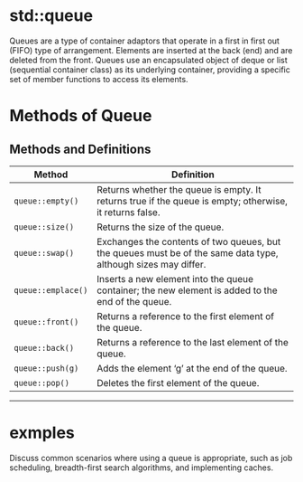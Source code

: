 # std::queue
Queues are a type of container adaptors that operate in a first in first out (FIFO) type of arrangement. Elements are inserted at the back (end) and are deleted from the front. Queues use an encapsulated object of deque or list (sequential container class) as its underlying container, providing a specific set of member functions to access its elements.

# Methods of Queue

## Methods and Definitions

| Method                 | Definition                                                                                                           |
|------------------------|----------------------------------------------------------------------------------------------------------------------|
| `queue::empty()`       | Returns whether the queue is empty. It returns true if the queue is empty; otherwise, it returns false.            |
| `queue::size()`        | Returns the size of the queue.                                                                                      |
| `queue::swap()`        | Exchanges the contents of two queues, but the queues must be of the same data type, although sizes may differ.      |
| `queue::emplace()`     | Inserts a new element into the queue container; the new element is added to the end of the queue.                   |
| `queue::front()`       | Returns a reference to the first element of the queue.                                                              |
| `queue::back()`        | Returns a reference to the last element of the queue.                                                               |
| `queue::push(g)`       | Adds the element ‘g’ at the end of the queue.                                                                      |
| `queue::pop()`         | Deletes the first element of the queue.                                                                            |

***

# exmples 
Discuss common scenarios where using a queue is appropriate, such as job scheduling, breadth-first search algorithms, and implementing caches.
